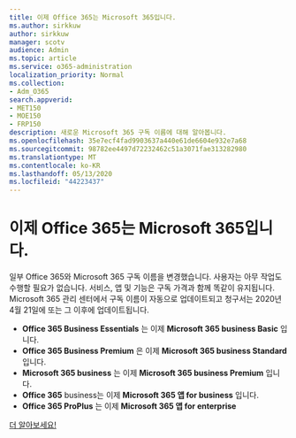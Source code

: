 ```yaml
---
title: 이제 Office 365는 Microsoft 365입니다.
ms.author: sirkkuw
author: sirkkuw
manager: scotv
audience: Admin
ms.topic: article
ms.service: o365-administration
localization_priority: Normal
ms.collection:
- Adm_O365
search.appverid:
- MET150
- MOE150
- FRP150
description: 새로운 Microsoft 365 구독 이름에 대해 알아봅니다.
ms.openlocfilehash: 35e7ecf4fad9903637a440e61de6604e932e7a68
ms.sourcegitcommit: 98782ee4497d72232462c51a3071fae313282980
ms.translationtype: MT
ms.contentlocale: ko-KR
ms.lasthandoff: 05/13/2020
ms.locfileid: "44223437"
---
```

# <a name="office-365-is-now-microsoft-365"></a>이제 Office 365는 Microsoft 365입니다.

일부 Office 365와 Microsoft 365 구독 이름을 변경했습니다. 사용자는 아무 작업도 수행할 필요가 없습니다. 서비스, 앱 및 기능은 구독 가격과 함께 똑같이 유지됩니다. Microsoft 365 관리 센터에서 구독 이름이 자동으로 업데이트되고 청구서는 2020년 4월 21일에 또는 그 이후에 업데이트됩니다.

- **Office 365 Business Essentials** 는 이제 **Microsoft 365 business Basic** 입니다.
- **Office 365 Business Premium** 은 이제 **Microsoft 365 business Standard** 입니다.
- **Microsoft 365 business** 는 이제 **Microsoft 365 business Premium** 입니다.
- **Office 365** business는 이제 **Microsoft 365 앱 for business** 입니다.
- **Office 365 ProPlus** 는 이제 **Microsoft 365 앱 for enterprise**

[더 알아보세요!](https://go.microsoft.com/fwlink/?linkid=2120533)
